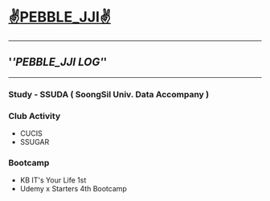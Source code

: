 # [✌️PEBBLE_JJI✌️](https://github.com/pebble-jji)
****
## '_'__PEBBLE_JJI LOG__'_'
****

### Study - SSUDA ( SoongSil Univ. Data Accompany )  
### Club Activity
 - CUCIS
 - SSUGAR  
### Bootcamp 
- KB IT's Your Life 1st
- Udemy x Starters 4th Bootcamp   
